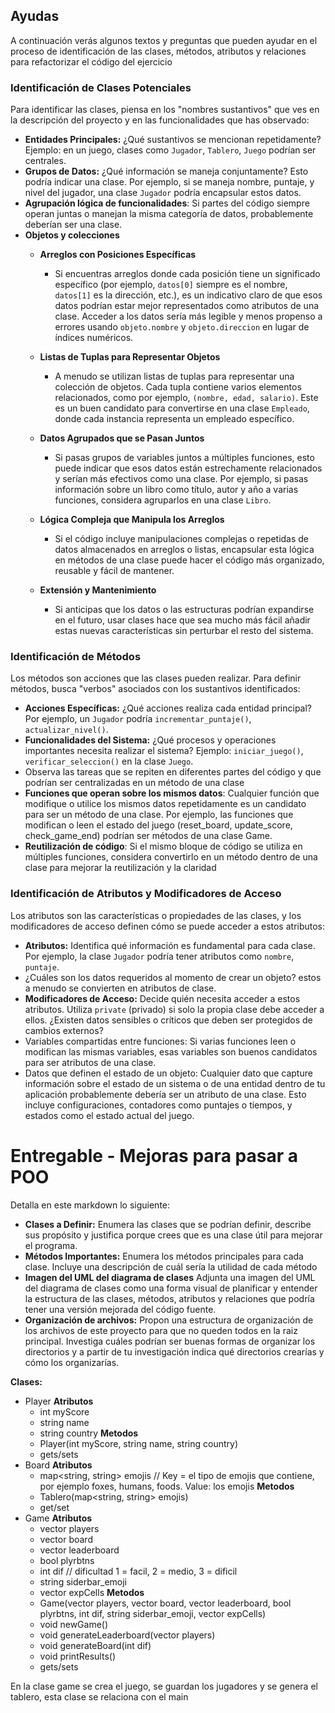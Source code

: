 
## Ayudas
A continuación verás algunos textos y preguntas que pueden ayudar en el proceso de identificación de las clases, métodos, atributos y relaciones para 
refactorizar el código del ejercicio

### Identificación de Clases Potenciales
Para identificar las clases, piensa en los "nombres sustantivos" que ves en la descripción del proyecto y en las funcionalidades que has observado:
- **Entidades Principales:** ¿Qué sustantivos se mencionan repetidamente? Ejemplo: en un juego, clases como `Jugador`, `Tablero`, `Juego` podrían ser centrales.
- **Grupos de Datos:** ¿Qué información se maneja conjuntamente? Esto podría indicar una clase. Por ejemplo, si se maneja nombre, puntaje, y nivel del jugador, una clase `Jugador` podría encapsular estos datos.
- **Agrupación lógica de funcionalidades**: Si partes del código siempre operan juntas o manejan la misma categoría de datos, probablemente deberían ser una clase. 
 - **Objetos y colecciones**
   - **Arreglos con Posiciones Específicas**
     - Si encuentras arreglos donde cada posición tiene un significado específico (por ejemplo, `datos[0]` siempre es el nombre, `datos[1]` es la dirección, etc.), es un indicativo claro de que esos datos podrían estar mejor representados como atributos de una clase. Acceder a los datos sería más legible y menos propenso a errores usando `objeto.nombre` y `objeto.direccion` en lugar de índices numéricos.

   - **Listas de Tuplas para Representar Objetos**
     - A menudo se utilizan listas de tuplas para representar una colección de objetos. Cada tupla contiene varios elementos relacionados, como por ejemplo, `(nombre, edad, salario)`. Este es un buen candidato para convertirse en una clase `Empleado`, donde cada instancia representa un empleado específico.

   - **Datos Agrupados que se Pasan Juntos**
     - Si pasas grupos de variables juntos a múltiples funciones, esto puede indicar que esos datos están estrechamente relacionados y serían más efectivos como una clase. Por ejemplo, si pasas información sobre un libro como título, autor y año a varias funciones, considera agruparlos en una clase `Libro`.
  
   - **Lógica Compleja que Manipula los Arreglos**
     - Si el código incluye manipulaciones complejas o repetidas de datos almacenados en arreglos o listas, encapsular esta lógica en métodos de una clase puede hacer el código más organizado, reusable y fácil de mantener.
   - **Extensión y Mantenimiento**
     - Si anticipas que los datos o las estructuras podrían expandirse en el futuro, usar clases hace que sea mucho más fácil añadir estas nuevas características sin perturbar el resto del sistema.

### Identificación de Métodos
Los métodos son acciones que las clases pueden realizar. Para definir métodos, busca "verbos" asociados con los sustantivos identificados:
- **Acciones Específicas:** ¿Qué acciones realiza cada entidad principal? Por ejemplo, un `Jugador` podría `incrementar_puntaje()`, `actualizar_nivel()`.
- **Funcionalidades del Sistema:** ¿Qué procesos y operaciones importantes necesita realizar el sistema? Ejemplo: `iniciar_juego()`, `verificar_seleccion()` en la clase `Juego`.
- Observa las tareas que se repiten en diferentes partes del código y que podrían ser centralizadas en un método de una clase
- **Funciones que operan sobre los mismos datos**: Cualquier función que modifique o utilice los mismos datos repetidamente es un candidato para ser un método de una clase. Por ejemplo, las funciones que modifican o leen el estado del juego (reset_board, update_score, check_game_end) podrían ser métodos de una clase Game.
- **Reutilización de código**: Si el mismo bloque de código se utiliza en múltiples funciones, considera convertirlo en un método dentro de una clase para mejorar la reutilización y la claridad

### Identificación de Atributos y Modificadores de Acceso
Los atributos son las características o propiedades de las clases, y los modificadores de acceso definen cómo se puede acceder a estos atributos:
- **Atributos:** Identifica qué información es fundamental para cada clase. Por ejemplo, la clase `Jugador` podría tener atributos como `nombre`, `puntaje`. 
- ¿Cuáles son los datos requeridos al momento de crear un objeto? estos a menudo se convierten en atributos de clase.
- **Modificadores de Acceso:** Decide quién necesita acceder a estos atributos. Utiliza `private` (privado) si solo la propia clase debe acceder a ellos. ¿Existen datos sensibles o críticos que deben ser protegidos de cambios externos?
- Variables compartidas entre funciones: Si varias funciones leen o modifican las mismas variables, esas variables son buenos candidatos para ser atributos de una clase. 
- Datos que definen el estado de un objeto: Cualquier dato que capture información sobre el estado de un sistema o de una entidad dentro de tu aplicación probablemente debería ser un atributo de una clase. Esto incluye configuraciones, contadores como puntajes o tiempos, y estados como el estado actual del juego.

#  Entregable - Mejoras para pasar a POO
Detalla en este markdown lo siguiente: 
- **Clases a Definir:** Enumera las clases que se podrían definir, describe sus propósito y justifica porque crees que es una clase útil para mejorar el programa.
- **Métodos Importantes:** Enumera los métodos principales para cada clase. Incluye una descripción de cuál sería la utilidad de cada método
- **Imagen del UML del diagrama de clases**  Adjunta una imagen del UML del diagrama de clases como una forma visual de planificar y entender la estructura de las clases, métodos, atributos y relaciones que podría tener una versión mejorada del código fuente.
- **Organización de archivos:** Propon una estructura de organización de los archivos de este proyecto para que no queden todos en la raiz principal. Investiga cuáles podrían ser buenas formas de organizar los directorios y a partir de tu investigación indica qué directorios crearías y cómo los organizarías. 


**Clases:**
- Player
  **Atributos**
    - int myScore
    - string name
    - string country
  **Metodos**
    - Player(int myScore, string name, string country)
    - gets/sets
- Board
  **Atributos**
    - map<string, string> emojis // Key = el tipo de emojis que contiene, por ejemplo foxes, humans, foods. Value: los emojis
  **Metodos**
    - Tablero(map<string, string> emojis)
    - get/set
- Game
  **Atributos**
    - vector<Player> players
    - vector<string> board
    - vector<Player> leaderboard
    - bool plyrbtns
    - int dif // dificultad 1 = facil, 2 = medio, 3 = dificil
    - string siderbar_emoji
    - vector<string> expCells
  **Metodos**
    - Game(vector<Player> players, vector<string> board, vector<Player> leaderboard, bool plyrbtns, int dif, string siderbar_emoji, vector<string> expCells)
    - void newGame()
    - void generateLeaderboard(vector<Player> players)
    - void generateBoard(int dif)
    - void printResults()
    - gets/sets

En la clase game se crea el juego, se guardan los jugadores y se genera el tablero, esta clase se relaciona con el main